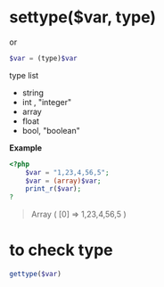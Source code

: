 # settype($var, type)

or

```php
$var = (type)$var
```



type list

 - string
- int , "integer"
- array
- float
- bool, "boolean"

**Example**

```php
<?php
    $var = "1,23,4,56,5";
    $var = (array)$var;
    print_r($var);
?
```

> Array ( [0] => 1,23,4,56,5 )

# to check type

```php
gettype($var)
```

